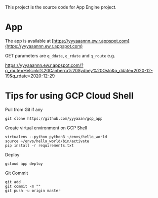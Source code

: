 This project is the source code for App Engine project.

# App

The app is available at [https://yyyaaannn.ew.r.appspot.com](https://yyyaaannn.ew.r.appspot.com)

GET parameters are `q_ddate`, `q_rdate` and `q_route` e.g. 

https://yyyaaannn.ew.r.appspot.com/?q_route=Helsinki%20Canberra%20Sydney%20Oslo&q_ddate=2020-12-19&q_rdate=2020-12-29

# Tips for using GCP Cloud Shell

Pull from Git if any

```
git clone https://github.com/yyyaaan/gcp_app
```

Create virtual environment on GCP Shell

```
virtualenv --python python3 ~/envs/hello_world
source ~/envs/hello_world/bin/activate
pip install -r requirements.txt
```

Deploy

```
gcloud app deploy
```

Git Commit

```
git add .
git commit -m ""
git push -u origin master
```

